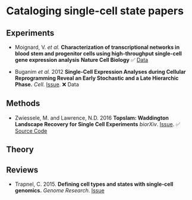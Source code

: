# Cataloging single-cell state papers

## Experiments

* Moignard, V. _et al._ **Characterization of transcriptional networks in blood stem and
progenitor cells using high-throughput single-cell gene expression analysis**
__Nature Cell Biology__ :white_check_mark: 
[Data](https://www.ncbi.nlm.nih.gov/geo/query/acc.cgi?acc=GSE42518)

* Buganim _et al._ 2012 **Single-Cell Expression Analyses during Cellular Reprogramming
Reveal an Early Stochastic and a Late Hierarchic Phase.** _Cell_.
[Issue](https://github.com/gwaygenomics/cell_state_papers/issues/2). :x: Data


## Methods

* Zwiessele, M. and Lawrence, N.D. 2016 **Topslam: Waddington Landscape Recovery for
Single Cell Experiments** _biorXiv_.
[Issue](https://github.com/gwaygenomics/cell_state_papers/issues/4). :white_check_mark:
[Source Code](https://github.com/mzwiessele/topslam)

## Theory

## Reviews

* Trapnel, C. 2015. **Defining cell types and states with single-cell genomics.** _Genome Research_.
[Issue](https://github.com/gwaygenomics/cell_state_papers/issues/1)
